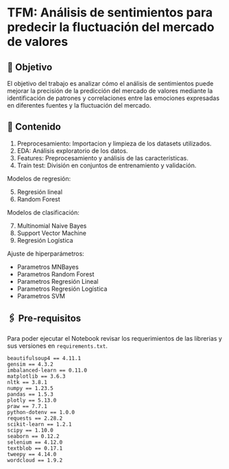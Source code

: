 # TFM: Análisis de sentimientos para predecir la fluctuación del mercado de valores

## :round_pushpin: Objetivo
El objetivo del trabajo es analizar cómo el análisis de sentimientos puede mejorar la precisión de la predicción del mercado de valores mediante la identificación de patrones y correlaciones entre las emociones expresadas en diferentes fuentes y la fluctuación del mercado. 

## :bookmark_tabs: Contenido
1) Preprocesamiento: Importacion y limpieza de los datasets utilizados.
2) EDA: Análisis exploratorio de los datos.
3) Features: Preprocesamiento y análisis de las características.
4) Train test: División en conjuntos de entrenamiento y validación.

Modelos de regresión:

5) Regresión lineal
6) Random Forest

Modelos de clasificación:

7) Multinomial Naive Bayes
8) Support Vector Machine
9) Regresión Logística

Ajuste de hiperparámetros:

- Parametros MNBayes
- Parametros Random Forest
- Parametros Regresión Lineal
- Parametros Regresión Logística
- Parametros SVM

## :paperclips: Pre-requisitos 
Para poder ejecutar el Notebook revisar los requerimientos de las librerias y sus versiones en `requirements.txt`.

```
beautifulsoup4 == 4.11.1
gensim == 4.3.2
imbalanced-learn == 0.11.0
matplotlib == 3.6.3
nltk == 3.8.1
numpy == 1.23.5
pandas == 1.5.3
plotly == 5.13.0
praw == 7.7.1
python-dotenv == 1.0.0
requests == 2.28.2
scikit-learn == 1.2.1
scipy == 1.10.0
seaborn == 0.12.2
selenium == 4.12.0
textblob == 0.17.1
tweepy == 4.14.0
wordcloud == 1.9.2
```
